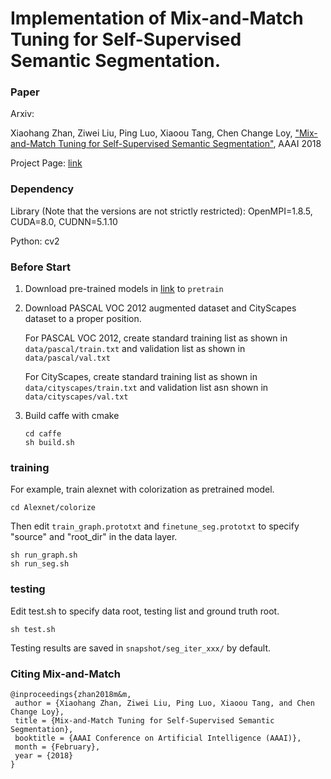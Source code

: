 # Implementation of Mix-and-Match Tuning for Self-Supervised Semantic Segmentation.

### Paper

Arxiv:

Xiaohang Zhan, Ziwei Liu, Ping Luo, Xiaoou Tang, Chen Change Loy, ["Mix-and-Match Tuning for Self-Supervised Semantic Segmentation"](https://arxiv.org/abs/1712.00661), AAAI 2018

Project Page:
[link](http://mmlab.ie.cuhk.edu.hk/projects/M&M/)

### Dependency
Library (Note that the versions are not strictly restricted):
    OpenMPI=1.8.5, CUDA=8.0, CUDNN=5.1.10

Python:
    cv2

### Before Start
1. Download pre-trained models in [link](https://drive.google.com/drive/folders/1dAA1aWTll_GAgpgYdYJnhrqY2pEydWiv?usp=sharing) to `pretrain`

2. Download PASCAL VOC 2012 augmented dataset and CityScapes dataset to a proper position.

    For PASCAL VOC 2012, create standard training list as shown in `data/pascal/train.txt` and validation list as shown in `data/pascal/val.txt`

    For CityScapes, create standard training list as shown in `data/cityscapes/train.txt` and validation list asn shown in `data/cityscapes/val.txt`

3. Build caffe with cmake
    ```
    cd caffe
    sh build.sh
    ```

### training
For example, train alexnet with colorization as pretrained model.
```
cd Alexnet/colorize
```
Then edit `train_graph.prototxt` and `finetune_seg.prototxt` to specify "source" and "root_dir" in
the data layer.
```
sh run_graph.sh
sh run_seg.sh
```

### testing
Edit test.sh to specify data root, testing list and ground truth root.
```
sh test.sh
```
Testing results are saved in `snapshot/seg_iter_xxx/` by default.

### Citing Mix-and-Match
```
@inproceedings{zhan2018m&m,
 author = {Xiaohang Zhan, Ziwei Liu, Ping Luo, Xiaoou Tang, and Chen Change Loy},
 title = {Mix-and-Match Tuning for Self-Supervised Semantic Segmentation},
 booktitle = {AAAI Conference on Artificial Intelligence (AAAI)},
 month = {February},
 year = {2018} 
}
```
